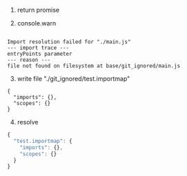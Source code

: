 1. return promise

2. console.warn
```console

Import resolution failed for "./main.js"
--- import trace ---
entryPoints parameter
--- reason ---
file not found on filesystem at base/git_ignored/main.js

```

3. write file "./git_ignored/test.importmap"
```importmap
{
  "imports": {},
  "scopes": {}
}
```

4. resolve
```js
{
  "test.importmap": {
    "imports": {},
    "scopes": {}
  }
}
```